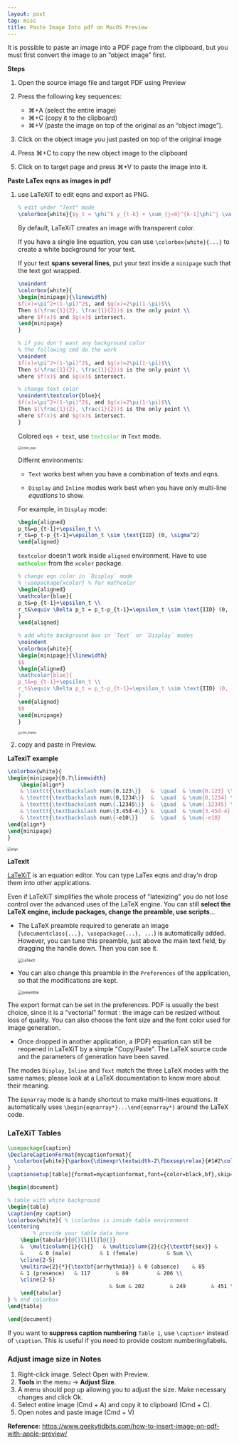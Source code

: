 ```yaml
---
layout: post
tag: misc
title: Paste Image Into pdf on MacOS Preview
---
```



It is possible to paste an image into a PDF page from the clipboard, but you must first convert the image to an “object image” first.

**Steps**

1. Open the source image file and target PDF using Preview
2. Press the following key sequences:

   - ⌘+A (select the entire image)
   - ⌘+C (copy it to the clipboard)
   - ⌘+V (paste the image on top of the original as an “object image”).
3. Click on the object image you just pasted on top of the original image
4. Press ⌘+C to copy the new object image to the clipboard
5. Click on to target page and press ⌘+V to paste the image into it.



**Paste LaTex eqns as images in pdf**

1. use LaTeXiT to edit eqns and export as PNG.

   ```latex
   % edit under "Text" mode
   \colorbox{white}{$y_t = \phi^k y_{t-k} + \sum_{j=0}^{k-1}\phi^j \varepsilon_{t-j}$}
   ```

   By default, LaTeXiT creates an image with transparent color.

   If you have a single line equation, you can use `\colorbox{white}{...}` to create a white background for your text.

   If your text **spans several lines**, put your text inside a `minipage` such that the text got wrapped.

   ```latex
   \noindent
   \colorbox{white}{
   \begin{minipage}{\linewidth}
   $f(x)=\pi^2+(1-\pi)^2$, and $g(x)=2\pi(1-\pi)$\\
   Then $(\frac{1}{2}, \frac{1}{2})$ is the only point \\
   where $f(x)$ and $g(x)$ intersect.
   \end{minipage}
   }
   
   % if you don't want any background color
   % the following cmd do the work
   \noindent
   $f(x)=\pi^2+(1-\pi)^2$, and $g(x)=2\pi(1-\pi)$\\
   Then $(\frac{1}{2}, \frac{1}{2})$ is the only point \\
   where $f(x)$ and $g(x)$ intersect.
   
   % change text color
   \noindent\textcolor{blue}{
   $f(x)=\pi^2+(1-\pi)^2$, and $g(x)=2\pi(1-\pi)$\\
   Then $(\frac{1}{2}, \frac{1}{2})$ is the only point \\
   where $f(x)$ and $g(x)$ intersect.
   }
   ```

   Colored `eqn + text`, use <span style='color:#32CD32'>`textcolor`</span> in `Text` mode.

   <img src="https://drive.google.com/thumbnail?id=17VEWrpFNIA1tICSP6JgupCHITg73hbkE&sz=w1000" alt="color_eqn" style="display: block; margin-right: auto; margin-left: auto; zoom:50%;" />

   Differnt environments:

   - `Text` works best when you have a combination of texts and eqns.

   - `Display` and `Inline` modes work best when you have only multi-line *equations* to show.

   For example, in `Display` mode:

   ```latex
   \begin{aligned}
   p_t&=p_{t-1}+\epsilon_t \\
   r_t&=p_t-p_{t-1}=\epsilon_t \sim \text{IID} (0, \sigma^2)
   \end{aligned}
   ```

   `textcolor` doesn't work inside `aligned` environment. Have to use <span style='color:#32CD32'>**`mathcolor`**</span> from the `xcolor` package.

   ```latex
   % change eqn color in `Display` mode
   % \usepackage{xcolor} % for mathcolor
   \begin{aligned}
   \mathcolor{blue}{
   p_t&=p_{t-1}+\epsilon_t \\
   r_t&\equiv \Delta p_t = p_t-p_{t-1}=\epsilon_t \sim \text{IID} (0, \sigma^2) 
   }
   \end{aligned}
   
   % add white background box in `Text` or `Display` modes
   \noindent
   \colorbox{white}{
   \begin{minipage}{\linewidth}
   $$
   \begin{aligned}
   \mathcolor{blue}{
   p_t&=p_{t-1}+\epsilon_t \\
   r_t&\equiv \Delta p_t = p_t-p_{t-1}=\epsilon_t \sim \text{IID} (0, \sigma^2) 
   }
   \end{aligned}
   $$
   \end{minipage}
   }
   ```

   <img src="https://drive.google.com/thumbnail?id=15ITke2nlWAdGBNhVccrNhQIejk4gW7SH&sz=w1000" alt="color_display" style="display: block; margin-right: auto; margin-left: auto; zoom:40%;" />

2. copy and paste in Preview.



**LaTexiT example**

```latex
\colorbox{white}{
\begin{minipage}{0.7\linewidth}
    \begin{align*}
    & \texttt{\textbackslash num\{0.123\}}   &  \quad  & \num{0.123} \\
    & \texttt{\textbackslash num\{0,1234\}}  &  \quad  & \num{0,1234} \\
    & \texttt{\textbackslash num\{.12345\}}  &  \quad  & \num{.12345} \\
    & \texttt{\textbackslash num\{3.45d-4\}} &  \quad  & \num{3.45d-4} \\ 
    & \texttt{\textbackslash num\{-e10\}}    &  \quad  & \num{-e10} 
\end{align*}
\end{minipage}
}
```

<img src="https://drive.google.com/thumbnail?id=1b071iEketT2y4EnbLom1T-1JYw4udrKm&sz=w1000" alt="align" style="display: block; margin-right: auto; margin-left: auto; zoom:50%;" />



**LaTexIt**

[LaTeXiT](https://www.chachatelier.fr/latexit/index.php) is an equation editor. You can type LaTex eqns and dray'n drop them into other applications.

Even if LaTeXiT simplifies the whole process of "latexizing" you do not lose control over the advanced uses of the LaTeX engine. You can still **select the LaTeX engine, include packages, change the preamble, use scripts**… 

- The LaTeX preamble required to generate an image (`\documentclass{...}, \usepackage{...}, ...`) is automatically added. However, you can tune this preamble, just above the main text field, by dragging the handle down. Then you can see it. 

  <img src="https://drive.google.com/thumbnail?id=1UufO08v2J4J-vp4LI7_B6ulDLRuXDIAy&sz=w1000" alt="LaTexIt" style="display: block; margin-right: auto; margin-left: auto; zoom:60%;" />

- You can also change this preamble in the `Preferences` of the application, so that the modifications are kept. 

  <img src="https://drive.google.com/thumbnail?id=1rpcxEJIPtMTg43qiZRcB1Ro1VsjbdaR_&sz=w1000" alt="preamble" style="display: block; margin-right: auto; margin-left: auto; zoom:60%;" />

The export format can be set in the preferences. PDF is usually the best choice, since it is a "vectorial" format : the image can be resized without loss of quality. You can also choose the font size and the font color used for image generation.

- Once dropped in another application, a (PDF) equation can still be reopened in LaTeXiT by a simple "Copy/Paste". The LaTeX source code and the parameters of generation have been saved.

The modes `Display`, `Inline` and `Text` match the three LaTeX modes with the same names; please look at a LaTeX documentation to know more about their meaning. 

The `Eqnarray` mode is a handy shortcut to make multi-lines equations. It automatically uses `\begin{eqnarray*}...\end{eqnarray*}` around the LaTeX code.



### LaTeXiT Tables

```latex
\usepackage{caption}
\DeclareCaptionFormat{mycaptionformat}{
  \colorbox{white}{\parbox{\dimexpr\textwidth-2\fboxsep\relax}{#1#2\color{black}\bfseries#3}}
} 
\captionsetup[table]{format=mycaptionformat,font={color=black,bf},skip=0pt}

\begin{document}

% table with white background
\begin{table}
\caption{my caption}
\colorbox{white}{ % \colorbox is inside table environment
\centering
		% provide your table data here
    \begin{tabular}{@{}ll|ll|l@{}}
    &  \multicolumn{1}{c}{}   & \multicolumn{2}{c}{\textbf{sex}} &     \\ 
    &     & 0 (male)         & 1 (female)         & Sum \\
    \cline{2-5}
    \multirow{2}{*}{\textbf{arrhythmia}} & 0 (absence)    & 85         & 160        & 245 \\
    & 1 (presence)   & 117        & 89         & 206 \\
    \cline{2-5}
                                & Sum & 202        & 249        & 451 \\ 
    \end{tabular}
} % end colorbox
\end{table}

\end{document}
```

If you want to **suppress caption numbering** `Table 1`, use `\caption*` instead of `\caption`. This is useful if you need to provide costom numbering/labels.







### Adjust image size in Notes 

1. Right-click image. Select Open with Preview.
2. **Tools** in the menu $\rightarrow$ **Adjust Size**.
3. A menu should pop up allowing you to adjust the size. Make necessary changes and click Ok.
4. Select entire image (Cmd + A) and copy it to clipboard (Cmd + C).
5. Open notes and paste image (Cmd + V)



**Reference**: <https://www.geekytidbits.com/how-to-insert-image-on-pdf-with-apple-preview/>